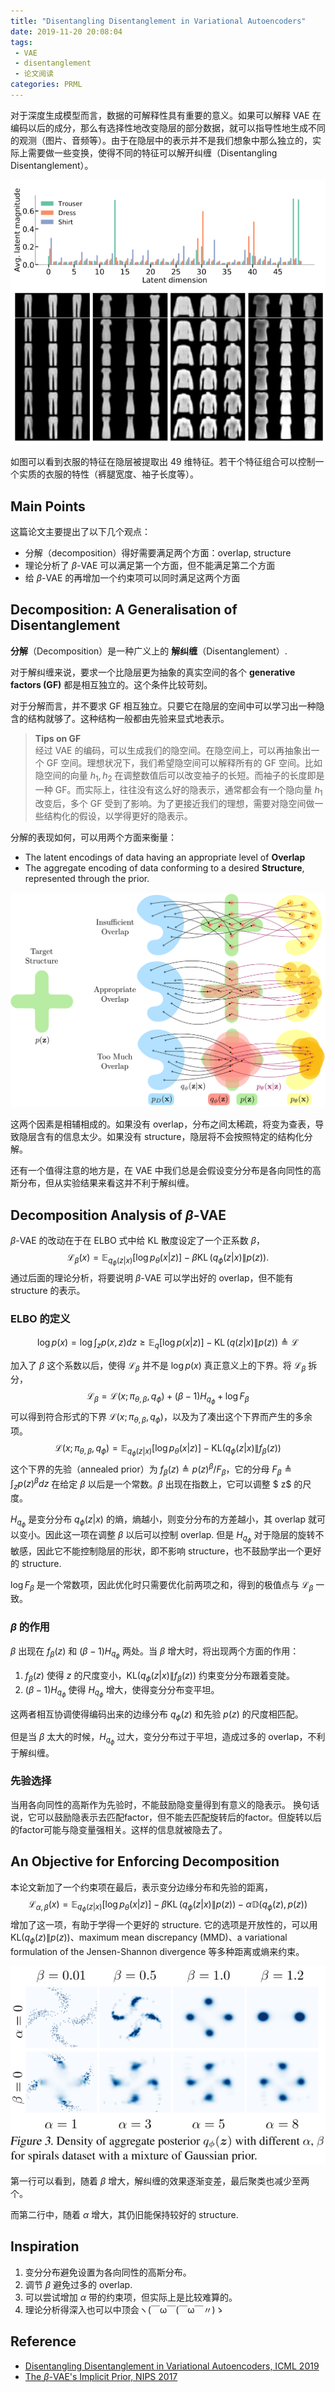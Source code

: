 ```yaml
---
title: "Disentangling Disentanglement in Variational Autoencoders"
date: 2019-11-20 20:08:04
tags: 
 - VAE
 - disentanglement
 - 论文阅读
categories: PRML
---
```


对于深度生成模型而言，数据的可解释性具有重要的意义。如果可以解释 VAE 在编码以后的成分，那么有选择性地改变隐层的部分数据，就可以指导性地生成不同的观测（图片、音频等）。由于在隐层中的表示并不是我们想象中那么独立的，实际上需要做一些变换，使得不同的特征可以解开纠缠（Disentangling Disentanglement）。

![](disentangling-disentanglement-in-vae/disentanglement.png)

如图可以看到衣服的特征在隐层被提取出 49 维特征。若干个特征组合可以控制一个实质的衣服的特性（裤腿宽度、袖子长度等）。

## Main Points

这篇论文主要提出了以下几个观点：

- 分解（decomposition）得好需要满足两个方面：overlap, structure
- 理论分析了 $\beta$-VAE 可以满足第一个方面，但不能满足第二个方面
- 给 $\beta$-VAE 的再增加一个约束项可以同时满足这两个方面

## Decomposition: A Generalisation of Disentanglement

**分解**（Decomposition）是一种广义上的 **解纠缠**（Disentanglement）.

对于解纠缠来说，要求一个比隐层更为抽象的真实空间的各个 **generative factors (GF)** 都是相互独立的。这个条件比较苛刻。

对于分解而言，并不要求 GF 相互独立。只要它在隐层的空间中可以学习出一种隐含的结构就够了。这种结构一般都由先验来显式地表示。

> **Tips on GF**  
经过 VAE 的编码，可以生成我们的隐空间。在隐空间上，可以再抽象出一个 GF 空间。理想状况下，我们希望隐空间可以解释所有的 GF 空间。比如隐空间的向量 $h_1,h_2$ 在调整数值后可以改变袖子的长短。而袖子的长度即是一种 GF。而实际上，往往没有这么好的隐表示，通常都会有一个隐向量 $h_1$ 改变后，多个 GF 受到了影响。为了更接近我们的理想，需要对隐空间做一些结构化的假设，以学得更好的隐表示。

分解的表现如何，可以用两个方面来衡量：
- The latent encodings of data having an appropriate level of **Overlap** 
- The aggregate encoding of data conforming to a desired **Structure**, represented through the prior.

![src: github.com/iffsid/disentangling-disentanglement](disentangling-disentanglement-in-vae/two-factors.png)

这两个因素是相辅相成的。如果没有 overlap，分布之间太稀疏，将变为查表，导致隐层含有的信息太少。如果没有 structure，隐层将不会按照特定的结构化分解。

还有一个值得注意的地方是，在 VAE 中我们总是会假设变分分布是各向同性的高斯分布，但从实验结果来看这并不利于解纠缠。

## Decomposition Analysis of $\beta$-VAE

$\beta$-VAE 的改动在于在 ELBO 式中给 KL 散度设定了一个正系数 $\beta$，
$$
\mathcal{L}_{\beta}({x})=\mathbb{E}_{q_{\phi}({z} | {x})}\left[\log p_{\theta}({x} | {z})\right]-\beta \operatorname{KL}\left(q_{\phi}({z} | {x}) \| p({z})\right).
$$
通过后面的理论分析，将要说明 $\beta$-VAE 可以学出好的 overlap，但不能有 structure 的表示。


### ELBO 的定义
$$
\log p(x)=\log \int_{z} p(x, z) d z \geq \mathbb{E}_{q}[\log p(x | z)]-\operatorname{KL}(q(z | x) \| p(z)) \triangleq \mathcal{L}
$$

加入了 $\beta$ 这个系数以后，使得 $\mathcal{L}_{\beta}$ 并不是 $\log p(x)$ 真正意义上的下界。将 $\mathcal{L}_{\beta}$ 拆分，
$$
\mathcal{L}_{\beta}=\mathcal{L}\left({x} ; \pi_{\theta, \beta}, q_{\phi}\right)+(\beta-1) H_{q_{\phi}}+\log F_{\beta}
$$
可以得到符合形式的下界 $\mathcal{L}\left({x} ; \pi_{\theta, \beta}, q_{\phi}\right)$，以及为了凑出这个下界而产生的多余项。
$$
\mathcal{L}\left({x} ; \pi_{\theta, \beta}, q_{\phi}\right)=\mathbb{E}_{q_{\phi}({z} | {x})}\left[\log p_{\theta}({x} | {z})\right]-\mathrm{KL}\left(q_{\phi}({z} | {x}) \| f_{\beta}({z})\right)
$$
这个下界的先验（annealed prior）为 $f_{\beta}({z}) \triangleq p({z})^{\beta} / F_{\beta}$，它的分母 $F_{\beta} \triangleq \int_{z} p(z)^{\beta} d z$ 在给定 $\beta$ 以后是一个常数。$\beta$ 出现在指数上，它可以调整 $ z$ 的尺度。

$H_{q_{\phi}}$ 是变分分布 $q_{\phi}({z} | {x})$ 的熵，熵越小，则变分分布的方差越小，其 overlap 就可以变小。因此这一项在调整 $\beta$ 以后可以控制 overlap. 但是 $H_{q_{\phi}}$ 对于隐层的旋转不敏感，因此它不能控制隐层的形状，即不影响 structure，也不鼓励学出一个更好的 structure.

$\log F_{\beta}$ 是一个常数项，因此优化时只需要优化前两项之和，得到的极值点与 $\mathcal{L}_{\beta}$ 一致。

### $\beta$ 的作用

$\beta$ 出现在 $f_{\beta}({z})$ 和 $(\beta-1) H_{q_{\phi}}$ 两处。当 $\beta$ 增大时，将出现两个方面的作用：  
1. $f_{\beta}({z})$ 使得 ${z}$ 的尺度变小，$\mathrm{KL}\left(q_{\phi}({z} | {x}) \| f_{\beta}({z})\right)$ 约束变分分布跟着变陡。
2. $(\beta-1) H_{q_{\phi}}$ 使得 $H_{q_{\phi}}$ 增大，使得变分分布变平坦。

这两者相互协调使得编码出来的边缘分布 $q_{\phi}({z})$ 和先验 $p({z})$ 的尺度相匹配。

但是当 $\beta$ 太大的时候，$H_{q_{\phi}}$ 过大，变分分布过于平坦，造成过多的 overlap，不利于解纠缠。

### 先验选择

当用各向同性的高斯作为先验时，不能鼓励隐变量得到有意义的隐表示。
换句话说，它可以鼓励隐表示去匹配factor，但不能去匹配旋转后的factor。但旋转以后的factor可能与隐变量强相关。这样的信息就被隐去了。

## An Objective for Enforcing Decomposition

本论文新加了一个约束项在最后，表示变分边缘分布和先验的距离，
$$
\mathcal{L}_{\alpha, \beta}({x})=\mathbb{E}_{q_{\phi}({z} | {x})}\left[\log p_{\theta}({x} | {z})\right]
-\beta \operatorname{KL}\left(q_{\phi}({z} | {x}) \| p({z})\right)-\alpha \mathbb{D}\left(q_{\phi}({z}), p({z})\right)
$$
增加了这一项，有助于学得一个更好的 structure. 它的选项是开放性的，可以用 $\mathrm{KL}\left(q_{\phi}({z}) \| p({z})\right)$、maximum mean discrepancy (MMD)、a variational formulation of the Jensen-Shannon divergence 等多种距离或熵来约束。

![](disentangling-disentanglement-in-vae/clustered-prior.png)

第一行可以看到，随着 $\beta$ 增大，解纠缠的效果逐渐变差，最后聚类也减少至两个。

而第二行中，随着 $\alpha$ 增大，其仍旧能保持较好的 structure.

## Inspiration

1. 变分分布避免设置为各向同性的高斯分布。
2. 调节 $\beta$ 避免过多的 overlap.
3. 可以尝试增加 $\alpha$ 带的约束项，但实际上是比较难算的。
4. 理论分析得深入也可以中顶会ヽ(￣ω￣(￣ω￣〃)ゝ

## Reference 

- [Disentangling Disentanglement in Variational Autoencoders, ICML 2019](http://proceedings.mlr.press/v97/mathieu19a.html)
- [The $\beta$-VAE's Implicit Prior, NIPS 2017](http://bayesiandeeplearning.org/2017/papers/66.pdf)